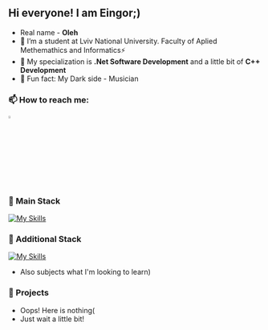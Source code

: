 ## Hi everyone! I am Eingor;)

- Real name - **Oleh**
- 🔭 I’m a student at Lviv National University. Faculty of Aplied Methemathics and Informatics⚡
- 🌱 My specialization is **.Net Software Development** and a little bit of **C++ Development**
- 🎵 Fun fact: My Dark side - Musician

### 📫 How to reach me:
  
 [<img src="https://img.icons8.com/color/48/000000/linkedin.png" width="3.5%"/>]([https://www.linkedin.com/in/adityapal1/](https://www.linkedin.com/in/oleh-haiduchok-29a724292/))

### 💾 Main Stack
[![My Skills](https://skillicons.dev/icons?i=dotnet,cs,cpp,postgres)](https://skillicons.dev)

### 🔭 Additional Stack
[![My Skills](https://skillicons.dev/icons?i=visualstudio,mongodb,mysql,docker,redis,git,linux,py,octave,react,js,html,css,latex,postman)](https://skillicons.dev)
- Also subjects what I'm looking to learn)

### 🤘 Projects
- Oops! Here is nothing(
- Just wait a little bit!
